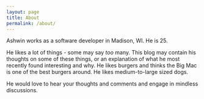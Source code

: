 ```yaml
---
layout: page
title: About
permalink: /about/
---
```


Ashwin works as a software developer in Madison, WI. He is 25.  

He likes a lot of things - some may say *too* many. This blog may contain his thoughts on some of these things, or an explanation of what he most recently found interesting and why. He likes burgers and thinks the Big Mac is one of the best burgers around. He likes medium-to-large sized dogs.

He would love to hear your thoughts and comments and engage in mindless discussions.
